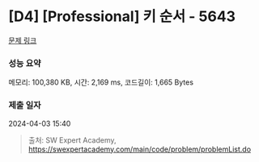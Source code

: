 # [D4] [Professional] 키 순서 - 5643 

[문제 링크](https://swexpertacademy.com/main/code/problem/problemDetail.do?contestProbId=AWXQsLWKd5cDFAUo) 

### 성능 요약

메모리: 100,380 KB, 시간: 2,169 ms, 코드길이: 1,665 Bytes

### 제출 일자

2024-04-03 15:40



> 출처: SW Expert Academy, https://swexpertacademy.com/main/code/problem/problemList.do